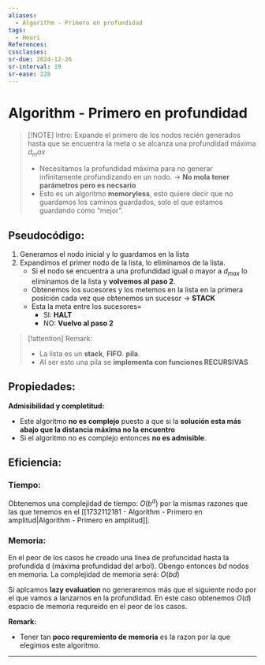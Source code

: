 ```yaml
---
aliases:
  - Algorithm - Primero en profundidad
tags:
  - Heuri
References: 
cssclasses: 
sr-due: 2024-12-26
sr-interval: 19
sr-ease: 228
---
```

# Algorithm - Primero en profundidad

> [!NOTE] Intro: 
> Expande el primero de los nodos recién generados hasta que se encuentra la meta o se alcanza una profundidad máxima $d_max$ 
> + Necesitamos la profundidad máxima para no generar infinitamente profundizando en un nodo. → **No mola tener parámetros pero es necsario**
> + Esto es un algoritmo **memoryless**, esto quiere decir que no guardamos los caminos guardados, solo el que estamos guardando como “mejor”.

## Pseudocódigo: 
1. Generamos el nodo inicial y lo guardamos en la lista 
2. Expandimos el primer nodo de la lista, lo eliminamos de la lista. 
	-  Si el nodo se encuentra a una profundidad igual o mayor a $d_{max}$ lo eliminamos de la lista y **volvemos al paso 2**.
	+ Obtenemos los sucesores y los metemos en la lista en la primera posición cada vez que obtenemos un sucesor → **STACK**
	+ Esta la meta entre los sucesores=
		+ SI: **HALT**
		+ NO: **Vuelvo al paso 2**


> [!attention] Remark: 
>  + La lista es un **stack**, **FIFO**. **pila**.
>  + Al ser esto una pila se **implementa con funciones RECURSIVAS**

## Propiedades:

**Admisibilidad y completitud:**
+ Este algoritmo **no es complejo** puesto a que si la **solución esta más abajo que la distancia máxima no la encuentro**
+ Si el algoritmo no es complejo entonces **no es admisible**. 

## Eficiencia: 
### Tiempo: 
Obtenemos una complejidad de tiempo: $O(b^d)$  por la mismas razones que las que tenemos en el [[1732112181 - Algorithm - Primero en amplitud|Algorithm - Primero en amplitud]].
### Memoria: 
En el peor de los casos he creado una línea de profuncidad hasta la profundida d (máxima profundidad del arbol). Obengo entonces $bd$ nodos en memoria. 
La complejidad de memoria será: $O(bd)$ 

Si aplcamos **lazy evaluation** no generaremos más que el siguiente nodo por el que vamos a lanzarnos en la profundidad. 
En este caso obtenemos $O(d)$ espacio de memoria requreido en el peor de los casos. 

**Remark:**
+ Tener tan **poco requremiento de memoria** es la razon por la que elegimos este algoritmo. 


***